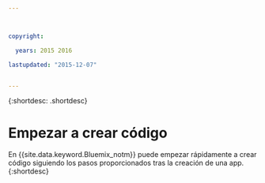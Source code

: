 ```yaml
---



copyright:

  years: 2015 2016

lastupdated: "2015-12-07"


---
```


{:shortdesc: .shortdesc}

# Empezar a crear código


En {{site.data.keyword.Bluemix_notm}} puede
empezar rápidamente a crear código siguiendo los pasos proporcionados tras la creación de una app.
{:shortdesc}
